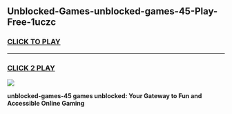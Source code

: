 
## Unblocked-Games-unblocked-games-45-Play-Free-1uczc
<h3>
<a href="https://premium76.site?title=unblocked-games-45&ref=23A">CLICK TO PLAY</a></h3>
<hr>

<h3>
<a href="https://premium76.site?title=unblocked-games-45&ref=23A">CLICK 2 PLAY</a>
  
</h3>

<a href="https://premium76.site?title=unblocked-games-45&ref=23A"><img src="https://clearcache.store/games.png"></a>


**unblocked-games-45 games unblocked: Your Gateway to Fun and Accessible Online Gaming**
